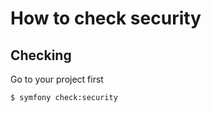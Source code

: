 # How to check security

## Checking

Go to your project first

```bash
$ symfony check:security
```
